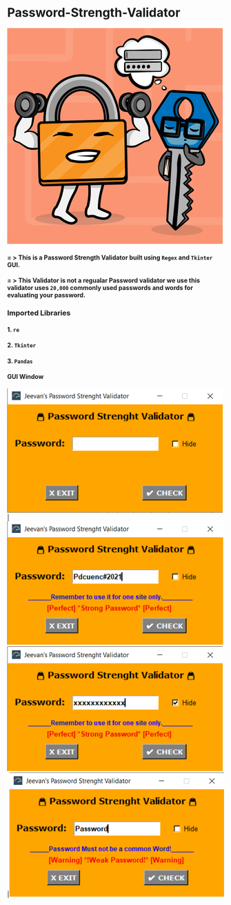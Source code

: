 # Password-Strength-Validator
![Strengthy Lock](Images/readicon.png)


#### = > This is a Password Strength Validator built using `Regex` and `Tkinter` GUI.
#### = > This Validator is not a regualar Password validator we use this validator uses `20,000` commonly used passwords and words for evaluating your password.
### Imported Libraries
#### 1. `re`
#### 2. `Tkinter`
#### 3. `Pandas`

#### GUI Window
![GUI Window](Images/GUI.png)|![GUI Window](Images/1.png)
![GUI Window](Images/2.png)|![GUI Window](Images/3.png)

